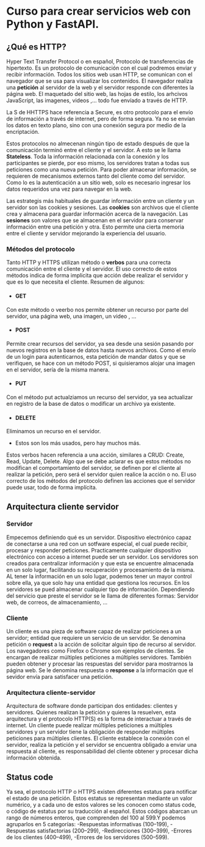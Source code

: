 # Curso para crear servicios web con Python y FastAPI.
## ¿Qué es HTTP?
Hyper Text Transfer Protocol o en español, Protocolo de transferencias de hipertexto.
Es un protocolo de comunicación con el cual podremos enviar y recibir información. Todos los sitios web usan HTTP, se comunican con el navegador que se usa para visualizar los contenidos. El navegador realiza una **petición** al servidor de la web y el servidor responde con diferentes la página web. El maquetado del sitio web, las hojas de estilo, los arhcivos JavaScript, las imagenes, videos ,... todo fue envíado a través de HTTP.

La S de HHTTPS hace referencia a Secure, es otro protocolo para el envío de información a través de internet, pero de forma segura. Ya no se envían los datos en texto plano, sino con una conexión segura por medio de la encriptación.

Estos protocolos no almecenan ningún tipo de estado después de que la comunicación terminó entre el cliente y el servidor. A esto se le llama **Stateless**. Toda la información relacionada con la conexión y los participantes se pierde, por eso mismo, los servidores tratan a todas sus peticiones como una nueva petición. Para poder almacenar información, se requieren de mecanismos externos tanto del cliente como del servidor. Como lo es la autenticación a un sitio web, solo es necesario ingresar los datos requeridos una vez para navegar en la web.

Las estrategis más habituales de guardar información entre un cliente y un servidor son las cookies y sesiones. Las **cookies** son archivos que el cliente crea y almacena para guardar información acerca de la navegación. Las **sesiones** son valores que se almacenan en el servidor para conservar información entre una petición y otra. Esto permite una cierta memoria entre el cliente y servidor mejorando la experiencia del usuario.

### Métodos del protocolo
Tanto HTTP y HTTPS utilizan método o **verbos** para una correcta comunicación entre el cliente y el servidor. El uso correcto de estos métodos indica de forma implicita que acción debe realizar el servidor y que es lo que necesita el cliente.
Resumen de algunos:
- #### GET
Con este método o veerbo nos permite obtener un recurso por parte del servidor, una página web, una imagen, un video , ... 
- #### POST
Permite crear recursos del servidor, ya sea desde una sesión pasando por nuevos registros en la base de datos hasta nuevos archivos. Como el envío de un login para autenticarnos, esta petición de mandar datos y que se verifiquen, se hace con un método POST, si quisieramos alojar una imagen en el servidor, sería de la misma manera.
- #### PUT
Con el método put actualziamos un recurso del servidor, ya sea actualizar en registro de la base de datos o modificar un archivo ya existente.
- #### DELETE
Eliminamos un recurso en el servidor.

- Estos son los más usados, pero hay muchos más.

Estos verbos hacen referencia a una acción, similares a CRUD: Create, Read, Update, Delete. Algo que se debe aclarar es que estos métodos no modifican el comportamiento del servidor, se definen por el cliente al realizar la petición, pero será el servidor quien realice la acción o no. 
El uso correcto de los métodos del protocolo definen las acciones que el servidor puede usar, todo de forma implícita.

## Arquitectura cliente servidor

### Servidor
Empecemos definiendo qué es un servidor. Dispositivo electrónico capaz de conectarse a una red con un sotfware especial, el cual puede recibir, procesar y responder peticiones. Practicamente cualquier dispositivo electrónico con acceso a internet puede ser un servidor.
Los servidores son creados para centralizar información y que esta se encuentre almacenada en un solo lugar, facilitando su recuperación y procesamiento de la misma. AL tener la información en un solo lugar, podemos tener un mayor control sobre ella, ya que solo hay una entidad que gestiona los recursos. En los servidores se pued almacenar cualquier tipo de información.
Dependiendo del servicio que preste el servidor se le llama de diferentes formas: Servidor web, de correos, de almacenamiento, ...

### Cliente
Un cliente es una pieza de software capaz de realizar peticiones a un servidor; entidad que requiere un servicio de un servidor. Se denomina petición o **request** a la acción de solicitar alguin tipo de recurso al servidor.
Los navegadores como Firefox o Chrome son ejemplos de clientes. Se encargan de realizar múltiples peticiones a múltiples servidores. También pueden obtener y procesar las respuestas del servidor para mostrarnos la página web.
Se le denomina respuesta o **response** a la información que el sevidor envía para satisfacer una petición.

### Arquitectura cliente-servidor
Arquitectura de software donde participan dos entidades: clientes y servidores. Quienes realizan la petición y quieres la resuelven, esta arquitectura y el protocolo HTTP(S) es la forma de interactuar a través de internet. Un cliente puede realizar múltiples peticiones a múltiples servidores y un servidor tiene la obligación de responder múltiples peticiones para múltiples clientes.
El cliente establece la conexión con el servidor, realiza la petición y el servidor se encuentra obligado a enviar una respuesta al cliente, es responsabilidad del cliente obtener y procesar dicha información obtenida.

## Status code
Ya sea, el protocolo HTTP o HTTPS existen diferentes estatus para notificar el estado de una petición. Estos estatus se representan mediante un valor numérico, y a cada uno de estos valores se les conocen como status code, o código de estatus por su traducción al español.
Estos códigos abarcan un rango de números enteros, que comprenden del 100 al 599.Y podemos agruparlos en 5 categorías:
-Respuestas informativas (100–199),
-Respuestas satisfactorias (200–299),
-Redirecciones (300–399),
-Errores de los clientes (400–499),
-Errores de los servidores (500–599).
